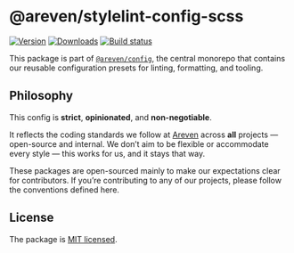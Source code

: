 # @areven/stylelint-config-scss
[![Version](https://img.shields.io/npm/v/@areven/stylelint-config-scss?style=flat&colorA=a76733&colorB=3c3c43)](https://www.npmjs.com/package/@areven/stylelint-config-scss)
[![Downloads](https://img.shields.io/npm/dt/@areven/stylelint-config-scss.svg?style=flat&colorA=a76733&colorB=3c3c43)](https://www.npmjs.com/package/@areven/stylelint-config-scss)
[![Build status](https://img.shields.io/github/actions/workflow/status/areven/config/code-validation.yml?branch=main&style=flat&colorA=a76733&colorB=3c3c43)](https://github.com/areven/config/actions/workflows/code-validation.yml)

This package is part of [`@areven/config`](https://github.com/areven/config), the central monorepo that contains our reusable configuration presets for linting, formatting, and tooling.


## Philosophy

This config is **strict**, **opinionated**, and **non-negotiable**.

It reflects the coding standards we follow at [Areven](https://areven.com) across **all** projects — open-source and internal. We don’t aim to be flexible or accommodate every style — this works for us, and it stays that way.

These packages are open-sourced mainly to make our expectations clear for contributors. If you’re contributing to any of our projects, please follow the conventions defined here.


## License

The package is [MIT licensed](https://github.com/areven/config/blob/main/license.md).
